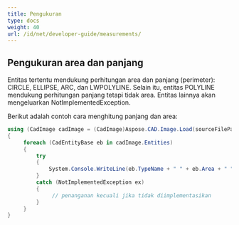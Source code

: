 ```yaml
---
title: Pengukuran
type: docs
weight: 40
url: /id/net/developer-guide/measurements/
---
```


## **Pengukuran area dan panjang**

Entitas tertentu mendukung perhitungan area dan panjang (perimeter): CIRCLE, ELLIPSE, ARC, dan LWPOLYLINE. Selain itu, entitas POLYLINE mendukung perhitungan panjang tetapi tidak area. Entitas lainnya akan mengeluarkan NotImplementedException.

Berikut adalah contoh cara menghitung panjang dan area:

```csharp
using (CadImage cadImage = (CadImage)Aspose.CAD.Image.Load(sourceFilePath))
{
     foreach (CadEntityBase eb in cadImage.Entities)
     {
         try
         {
             System.Console.WriteLine(eb.TypeName + " " + eb.Area + " " + eb.Length);
         }
         catch (NotImplementedException ex)
         {
              // penanganan kecuali jika tidak diimplementasikan
         }
     }
}
```
